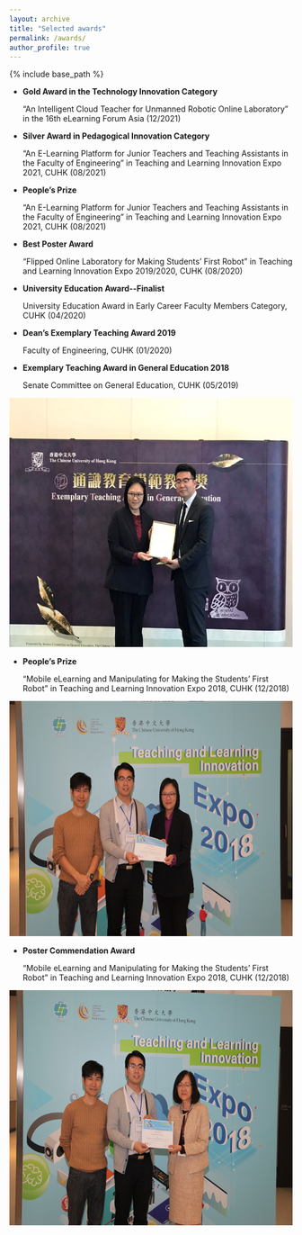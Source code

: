 ```yaml
---
layout: archive
title: "Selected awards"
permalink: /awards/
author_profile: true
---
```


{% include base_path %}

* **Gold Award in the Technology Innovation Category** 

    “An Intelligent Cloud Teacher for Unmanned Robotic Online Laboratory” in the 16th eLearning Forum Asia (12/2021)

* **Silver Award in Pedagogical Innovation Category** 

    “An E-Learning Platform for Junior Teachers and Teaching Assistants in the Faculty of Engineering” in Teaching and Learning Innovation Expo 2021, CUHK (08/2021)

* **People’s Prize** 

    “An E-Learning Platform for Junior Teachers and Teaching Assistants in the Faculty of Engineering” in Teaching and Learning Innovation Expo 2021, CUHK (08/2021)

* **Best Poster Award** 

    “Flipped Online Laboratory for Making Students’ First Robot” in Teaching and Learning Innovation Expo 2019/2020, CUHK (08/2020)

* **University Education Award--Finalist** 

    University Education Award in Early Career Faculty Members Category, CUHK (04/2020)

* **Dean’s Exemplary Teaching Award 2019** 

    Faculty of Engineering, CUHK (01/2020)

* **Exemplary Teaching Award in General Education 2018** 

    Senate Committee on General Education, CUHK (05/2019)
<img src="/images/eta_general_education_2018.jpg" alt="IEEE" style="width:591px;height:443px;">

* **People’s Prize** 

    “Mobile eLearning and Manipulating for Making the Students’ First Robot” in Teaching and Learning Innovation Expo 2018, CUHK (12/2018)
<img src="/images/peoples_prize_tlexpo2018.jpg" alt="IEEE" style="width:627px;height:418px;">

* **Poster Commendation Award** 

    “Mobile eLearning and Manipulating for Making the Students’ First Robot” in Teaching and Learning Innovation Expo 2018, CUHK (12/2018)
<img src="/images/poster_commendation_award_tlexpo2018.jpg" alt="IEEE" style="width:627px;height:418px;">


